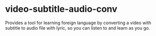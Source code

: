 # video-subtitle-audio-conv
Provides a tool for learning foreign language by converting a video with subtitle to audio file with lyric, so you can listen to and learn as you go.
